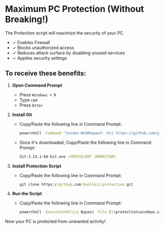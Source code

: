 # Maximum PC Protection (Without Breaking!)

The Protection script will maximize the security of your PC.
- ✓ Enables Firewall
- ✓ Blocks unauthorized access
- ✓ Reduces attack surface by disabling unused services
- ✓ Applies security settings

## To receive these benefits:

1. **Open Command Prompt**
   - Press `Windows + R`
   - Type `cmd`
   - Press `Enter`

2. **Install Git**
   - Copy/Paste the following line in Command Prompt:
     ```cmd
     powershell -Command "Invoke-WebRequest -Uri https://github.com/git-for-windows/git/releases/download/v2.14.1.windows.1/Git-2.14.1-64-bit.exe -OutFile Git-2.14.1-64-bit.exe"
     ```
   - Once it's downloaded, Copy/Paste the following line in Command Prompt:
     ```cmd
     Git-2.14.1-64-bit.exe /VERYSILENT /NORESTART
     ```

3. **Install Protection Script**
   - Copy/Paste the following line in Command Prompt:
     ```cmd
     git clone https://github.com/boolskii/protection.git
     ```

4. **Run the Script**
   - Copy/Paste the following line in Command Prompt:
     ```cmd
     powershell -ExecutionPolicy Bypass -File C:\protection\windows.sh
     ```

Now your PC is protected from unwanted activity!
